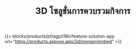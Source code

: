 ﻿---
title: 3D โซลูชั่นการควบรวมกิจการ 
weight: 7730
url: /th/merger
limit: 
description: ผสาน FBX, OBJ, STL, DAE, GLTF และอื่นๆไปยังไฟล์ 3D เดียวในรูปแบบที่สนับสนุนใดๆ
widgetUrl: http://localhost:5000/3d/merger/embed
---
{{< blocks/products/pf/agp/i18n/feature-solution-app url="https://products.aspose.app/3d/merger/embed" >}} 
